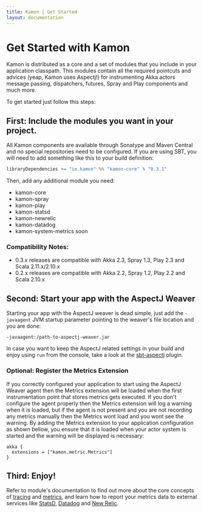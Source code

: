 ```yaml
---
title: Kamon | Get Started
layout: documentation
---
```


Get Started with Kamon
======================

Kamon is distributed as a core and a set of modules that you include in your application classpath. This modules contain
all the required pointcuts and advices (yeap, Kamon uses Aspectj!) for instrumenting Akka actors message passing,
dispatchers, futures, Spray and Play components and much more.

To get started just follow this steps:


First: Include the modules you want in your project.
----------------------------------------------------

All Kamon components are available through Sonatype and Maven Central and no special repositories need to be configured.
If you are using SBT, you will need to add something like this to your build definition:

```scala
libraryDependencies += "io.kamon" %% "kamon-core" % "0.3.1"
```

Then, add any additional module you need:

* kamon-core
* kamon-spray
* kamon-play
* kamon-statsd
* kamon-newrelic
* kamon-datadog
* kamon-system-metrics <span class="label label-info">soon</span></li>

### Compatibility Notes: ###
* 0.3.x releases are compatible with Akka 2.3, Spray 1.3, Play 2.3 and Scala 2.11.x/2.10.x
* 0.2.x releases are compatible with Akka 2.2, Spray 1.2, Play 2.2 and Scala 2.10.x


Second: Start your app with the AspectJ Weaver
----------------------------------------------

Starting your app with the AspectJ weaver is dead simple, just add the `-javaagent` JVM startup parameter pointing to
the weaver's file location and you are done:

```
-javaagent:/path-to-aspectj-weaver.jar
```

In case you want to keep the AspectJ related settings in your build and enjoy using `run` from the console, take a look
at the [sbt-aspectj] plugin.


### Optional: Register the Metrics Extension ###

If you correctly configured your application to start using the AspectJ Weaver agent then the Metrics extension will be
loaded when the first instrumentation point that stores metrics gets executed. If you don't configure the agent properly
then the Metrics extension will log a warning when it is loaded, but if the agent is not present and you are not
recording any metrics manually then the Metrics wont load and you wont see the warning. By adding the Metrics extension
to your application configuration as shown bellow, you ensure that it is loaded when your actor system is started and
the warning will be displayed is necessary:

```
akka {
  extensions = ["kamon.metric.Metrics"]
}
```

Third: Enjoy!
-------------

Refer to module's documentation to find out more about the core concepts of [tracing] and [metrics], and learn how to
report your metrics data to external services like [StatsD], [Datadog] and [New Relic].


[sbt-aspectj]: https://github.com/sbt/sbt-aspectj/
[tracing]: /core/tracing/core-concepts/
[metrics]: /core/metrics/core-concepts/
[logging]: /core/tracing/logging/
[StatsD]: /backends/statsd/
[Datadog]: /backends/datadog/
[New Relic]: /backends/newrelic/
